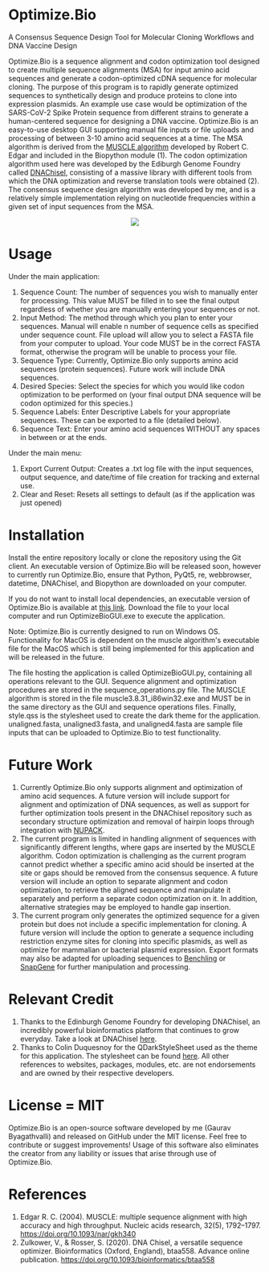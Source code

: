 # Optimize.Bio
A Consensus Sequence Design Tool for Molecular Cloning Workflows and DNA Vaccine Design

Optimize.Bio is a sequence alignment and codon optimization tool designed to create multiple sequence alignments (MSA) for input amino acid sequences and generate a codon-optimized cDNA sequence for molecular cloning. The purpose of this program is to rapidly generate optimized sequences to synthetically design and produce proteins to clone into expression plasmids. An example use case would be optimization of the SARS-CoV-2 Spike Protein sequence from different strains to generate a human-centered sequence for designing a DNA vaccine. Optimize.Bio is an easy-to-use desktop GUI supporting manual file inputs or file uploads and processing of between 3-10 amino acid sequences at a time. The MSA algorithm is derived from the [MUSCLE algorithm](https://biopython.org/docs/dev/api/Bio.Align.Applications.html) developed by Robert C. Edgar and included in the Biopython module (1). The codon optimization algorithm used here was developed by the Ediburgh Genome Foundry called [DNAChisel](https://github.com/Edinburgh-Genome-Foundry/DnaChisel), consisting of a massive library with different tools from which the DNA optimization and reverse translation tools were obtained (2). The consensus sequence design algorithm was developed by me, and is a relatively simple implementation relying on nucleotide frequencies within a given set of input sequences from the MSA. 

<p align="center">
  <img src="https://i.imgur.com/iXgN8dn.gif" />
</p>

# Usage
Under the main application:
1) Sequence Count: The number of sequences you wish to manually enter for processing. This value MUST be filled in to see the final output regardless of whether you are manually entering your sequences or not.
2) Input Method: The method through which you plan to enter your sequences. Manual will enable n number of sequence cells as specified under sequence count. File upload will allow you to select a FASTA file from your computer to upload. Your code MUST be in the correct FASTA format, otherwise the program will be unable to process your file.
3) Sequence Type: Currently, Optimize.Bio only supports amino acid sequences (protein sequences). Future work will include DNA sequences.
4) Desired Species: Select the species for which you would like codon optimization to be performed on (your final output DNA sequence will be codon optimized for this species.)
5) Sequence Labels: Enter Descriptive Labels for your appropriate sequences. These can be exported to a file (detailed below).
6) Sequence Text: Enter your amino acid sequences WITHOUT any spaces in between or at the ends. 

Under the main menu:
1) Export Current Output: Creates a .txt log file with the input sequences, output sequence, and date/time of file creation for tracking and external use.
2) Clear and Reset: Resets all settings to default (as if the application was just opened)

# Installation
Install the entire repository locally or clone the repository using the Git client. An executable version of Optimize.Bio will be released soon, however to currently run Optimize.Bio, ensure that Python, PyQt5, re, webbrowser, datetime, DNAChisel, and Biopython are downloaded on your computer. 

If you do not want to install local dependencies, an executable version of Optimize.Bio is available at [this link](https://drive.google.com/drive/folders/1HYWTog6ynP1OgSz-Cz54DID7ce3PKHOc?usp=sharing). Download the file to your local computer and run OptimizeBioGUI.exe to execute the application.

Note: Optimize.Bio is currently designed to run on Windows OS. Functionality for MacOS is dependent on the muscle algorithm's executable file for the MacOS which is still being implemented for this application and will be released in the future.

The file hosting the application is called OptimizeBioGUI.py, containing all operations relevant to the GUI. Sequence alignment and optimization procedures are stored in the sequence_operations.py file. The MUSCLE algorithm is stored in the file muscle3.8.31_i86win32.exe and MUST be in the same directory as the GUI and sequence operations files. Finally, style.qss is the stylesheet used to create the dark theme for the application. 
unaligned.fasta, unaligned3.fasta, and unaligned4.fasta are sample file inputs that can be uploaded to Optimize.Bio to test functionality.


# Future Work
1) Currently Optimize.Bio only supports alignment and optimization of amino acid sequences. A future version will include support for alignment and optimization of DNA sequences, as well as support for further optimization tools present in the DNAChisel repository such as secondary structure optimization and removal of hairpin loops through integration with [NUPACK](http://www.nupack.org).
2) The current program is limited in handling alignment of sequences with significantly different lengths, where gaps are inserted by the MUSCLE algorithm. Codon optimization is challenging as the current program cannot predict whether a specific amino acid should be inserted at the site or gaps should be removed from the consensus sequence. A future version will include an option to separate alignment and codon optimization, to retrieve the aligned sequence and manipulate it separately and perform a separate codon optimization on it. In addition, alternative strategies may be employed to handle gap insertion.
3) The current program only generates the optimized sequence for a given protein but does not include a specific implementation for cloning. A future version will include the option to generate a sequence including restriction enzyme sites for cloning into specific plasmids, as well as optimize for mammalian or bacterial plasmid expression. Export formats may also be adapted for uploading sequences to [Benchling](https://www.benchling.com) or [SnapGene](https://www.snapgene.com) for further manipulation and processing.

# Relevant Credit
1) Thanks to the Edinburgh Genome Foundry for developing DNAChisel, an incredibly powerful bioinformatics platform that continues to grow everyday. Take a look at DNAChisel [here](https://github.com/Edinburgh-Genome-Foundry/DnaChisel).
2) Thanks to Colin Duquesnoy for the QDarkStyleSheet used as the theme for this application. The stylesheet can be found [here](https://github.com/ColinDuquesnoy/QDarkStyleSheet/blob/master/qdarkstyle/style.qss).
All other references to websites, packages, modules, etc. are not endorsements and are owned by their respective developers.

# License = MIT
Optimize.Bio is an open-source software developed by me (Gaurav Byagathvalli) and released on GitHub under the MIT license. Feel free to contribute or suggest improvements! Usage of this software also eliminates the creator from any liability or issues that arise through use of Optimize.Bio.

# References 
1) Edgar R. C. (2004). MUSCLE: multiple sequence alignment with high accuracy and high throughput. Nucleic acids research, 32(5), 1792–1797. https://doi.org/10.1093/nar/gkh340
2) Zulkower, V., & Rosser, S. (2020). DNA Chisel, a versatile sequence optimizer. Bioinformatics (Oxford, England), btaa558. Advance online publication. https://doi.org/10.1093/bioinformatics/btaa558

